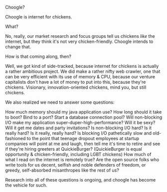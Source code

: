 Choogle?

Choogle is internet for chickens.

What?

No, really, our market research and focus groups tell us chickens *like* the internet, but they think it's not very chicken-friendly. Choogle intends to change that.

How is that coming along, then?

Well, we got kind of side-tracked, because internet for chickens is actually a rather ambitious project. We did make a rather nifty web crawler, one that can be very efficient with its use of memory & CPU, because our venture capitalists don't have a lot of money to put into this, because they're chickens. Visionary, innovation-oriented chickens, mind you, but still chickens.

We also realized we need to answer some questions:

How much memory should my java application use?
How long should it take to boot? Bind to a port? Start a database connection pool?
Will non-blocking I/O make my application super-duper-high-performance? Will it be sexy? Will it get me dates and party invitations?
Is non-blocking I/O hard? Is it really hard? Is it really, really hard?
Is blocking I/O pathetically slow and old-fashioned to the point that teenage dropout employees at startup companies will point at me and laugh, then tell me it's time to retire and see if they're hiring greeters at QuickieBurger? (QuickieBurger is equal opportunity & chicken-friendly, including LGBT chickens)
How much of what I read on the internet is remotely true?
Are the open source folks who write tools for us decent, selfish and noble defenders of freedom, or greedy, self-absorbed misanthropes like the rest of us?

Research into all of these questions is ongoing, and choogle has become the vehicle for such.
